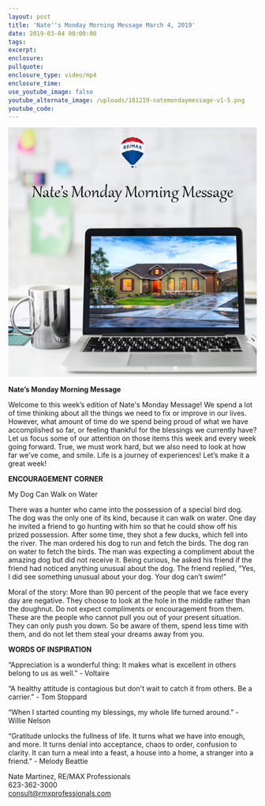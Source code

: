 ```yaml
---
layout: post
title: 'Nate''s Monday Morning Message March 4, 2019'
date: 2019-03-04 00:00:00
tags:
excerpt:
enclosure:
pullquote:
enclosure_type: video/mp4
enclosure_time:
use_youtube_image: false
youtube_alternate_image: /uploads/181219-natemondaymessage-v1-5.png
youtube_code:
---
```


![](/uploads/181219-natemondaymessage-v1-5.png)

**Nate’s Monday Morning Message**

Welcome to this week’s edition of Nate's Monday Message! We spend a lot of time thinking about all the things we need to fix or improve in our lives. However, what amount of time do we spend being proud of what we have accomplished so far, or feeling thankful for the blessings we currently have? Let us focus some of our attention on those items this week and every week going forward. True, we must work hard, but we also need to look at how far we’ve come, and smile. Life is a journey of experiences! Let’s make it a great week!

**ENCOURAGEMENT CORNER**

My Dog Can Walk on Water

There was a hunter who came into the possession of a special bird dog. The dog was the only one of its kind, because it can walk on water. One day he invited a friend to go hunting with him so that he could show off his prized possession. After some time, they shot a few ducks, which fell into the river. The man ordered his dog to run and fetch the birds. The dog ran on water to fetch the birds. The man was expecting a compliment about the amazing dog but did not receive it. Being curious, he asked his friend if the friend had noticed anything unusual about the dog. The friend replied, “Yes, I did see something unusual about your dog. Your dog can’t swim!”

Moral of the story: More than 90 percent of the people that we face every day are negative. They choose to look at the hole in the middle rather than the doughnut. Do not expect compliments or encouragement from them. These are the people who cannot pull you out of your present situation. They can only push you down. So be aware of them, spend less time with them, and do not let them steal your dreams away from you.

**WORDS OF INSPIRATION**

“Appreciation is a wonderful thing: It makes what is excellent in others belong to us as well.” - Voltaire

“A healthy attitude is contagious but don't wait to catch it from others. Be a carrier.” - Tom Stoppard

“When I started counting my blessings, my whole life turned around.” - Willie Nelson

“Gratitude unlocks the fullness of life. It turns what we have into enough, and more. It turns denial into acceptance, chaos to order, confusion to clarity. It can turn a meal into a feast, a house into a home, a stranger into a friend.” - Melody Beattie

Nate Martinez, RE/MAX Professionals<br>623-362-3000<br>consult@rmxprofessionals.com